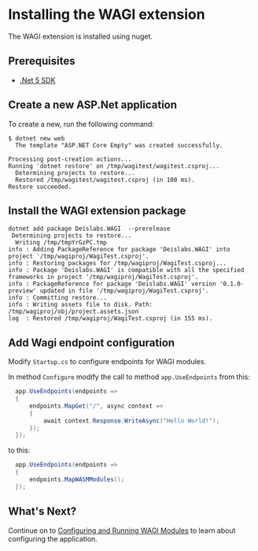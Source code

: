 # Installing the WAGI extension

The WAGI extension is installed using nuget.

## Prerequisites

- [.Net 5 SDK](https://dotnet.microsoft.com/download/dotnet/5.0)

## Create a new ASP.Net application

To create a new, run the following command:

```console
$ dotnet new web
  The template "ASP.NET Core Empty" was created successfully.

Processing post-creation actions...
Running 'dotnet restore' on /tmp/wagitest/wagitest.csproj...
  Determining projects to restore...
  Restored /tmp/wagitest/wagitest.csproj (in 100 ms).
Restore succeeded.
```

## Install the WAGI extension package

``` console
dotnet add package Deislabs.WAGI  --prerelease
 Determining projects to restore...
  Writing /tmp/tmpYrGzPC.tmp
info : Adding PackageReference for package 'Deislabs.WAGI' into project '/tmp/wagiproj/WagiTest.csproj'.
info : Restoring packages for /tmp/wagiproj/WagiTest.csproj...
info : Package 'Deislabs.WAGI' is compatible with all the specified frameworks in project '/tmp/wagiproj/WagiTest.csproj'.
info : PackageReference for package 'Deislabs.WAGI' version '0.1.0-preview' updated in file '/tmp/wagiproj/WagiTest.csproj'.
info : Committing restore...
info : Writing assets file to disk. Path: /tmp/wagiproj/obj/project.assets.json
log  : Restored /tmp/wagiproj/WagiTest.csproj (in 155 ms).
```

## Add Wagi endpoint configuration

Modify `Startup.cs` to configure endpoints for WAGI modules.

In method `Configure` modify the call to method `app.UseEndpoints` from this:

``` csharp
  app.UseEndpoints(endpoints =>
  {
      endpoints.MapGet("/", async context =>
      {
          await context.Response.WriteAsync("Hello World!");
      });
  });
```

to this:

``` csharp
  app.UseEndpoints(endpoints =>
  {
      endpoints.MapWASMModules();
  });
```

## What's Next?

Continue on to [Configuring and Running WAGI Modules](configuring_and_running.md) to learn about configuring the application.
